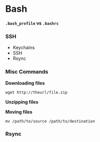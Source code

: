 # Bash


**`.bash_profile` vs `.bashrc`**


### SSH

- Keychains
- SSH
- Rsync

### Misc Commands

**Downloading files**

`wget http://theurl/file.zip `

**Unzipping files**

**Moving files**

`mv /path/to/source /path/to/destination`

### Rsync


